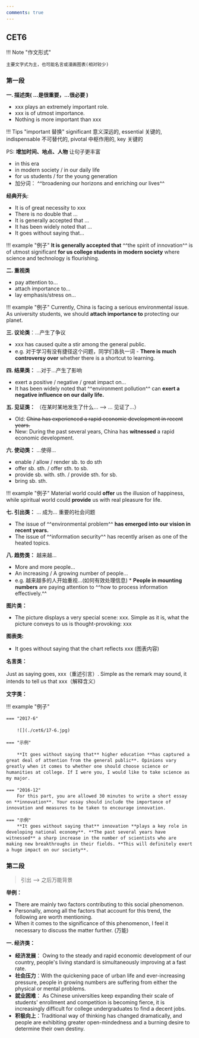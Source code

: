 ```yaml
---
comments: true
---
```


## CET6

!!! Note "作文形式"

    主要文字式为主，也可能名言或漫画图表(相对较少)

### 第一段

**一. 描述类( ...是很重要，...很必要 )**

- xxx plays an extremely important role.
- xxx is of utmost importance. 
- Nothing is more important than xxx

!!! Tips "important 替换"
    significant 意义深远的, essential 关键的, indispensable 不可替代的, pivotal 中枢作用的, key 关键的 

PS: **增加时间、地点、人物** 让句子更丰富

- in this era
- in modern society / in our daily life
- for us students / for the young generation 
- 加分词： ^^broadening our horizons and enriching our lives^^


**经典开头**: 

- It is of great necessity to xxx
- There is no double that ...
- It is generally accepted that ...
- It has been widely noted that ...
- It goes without saying that...

!!! example "例子"
    **It is generally accepted that** ^^the spirit of innovation^^ is of utmost significant **for us college students in modern society** where science and technology is flourishing. 

**二. 重视类**

  * pay attention to...
  * attach importance to...
  * lay emphasis/stress on... 

!!! example "例子"
    Currently, China is facing a serious environmental issue. As university students, we should **attach importance to** protecting our planet.

**三. 议论类**：...产生了争议

- xxx has caused quite a stir among the general public.
- e.g. 对于学习有没有捷径这个问题，同学们各执一词
      - **There is much controversy over** whether there is a shortcut to learning.

**四. 结果类：** ...对于...产生了影响

- exert a positive / negative / great impact on...
- It has been widely noted that ^^environment pollution^^ can **exert a negative influence on our daily life.**

**五. 见证类：** （在某时某地发生了什么...  -->  ... 见证了...）

- Old: ~~China has experienced a rapid economic development in recent years.~~
- New: During the past several years, China has **witnessed** a rapid economic development.

**六. 使动类：** ...使得...

- enable / allow / render sb. to do sth
- offer sb. sth. / offer sth. to sb.
- provide sb. with. sth. / provide sth. for sb.
- bring sb. sth.

!!! example "例子"
    Material world could **offer** us the illusion of happiness, while spiritual world could **provide** us with real pleasure for life. 

**七. 引出类：** ... 成为... 重要的社会问题

- The issue of ^^environmental problem^^ **has emerged into our vision in recent years.**
- The issue of ^^information security^^ has recently arisen as one of the heated topics. 

**八. 趋势类：** 越来越...

- More and more people...
- An increasing / A growing number of people...
- e.g. 越来越多的人开始重视...(如何有效处理信息)
      * **People in mounting numbers** are paying attention to ^^how to process information effectively.^^

**图片类：**

- The picture displays a very special scene: xxx. Simple as it is, what the picture conveys to us is thought-provoking: xxx

**图表类:**

- It goes without saying that the chart reflects xxx (图表内容)

**名言类：**

Just as saying goes, xxx（重述引言）. Simple as the remark may sound, it intends to tell us that xxx（解释含义）

**文字类：**

!!! example "例子"

    === "2017-6"

        ![](./cet6/17-6.jpg)

    === "示例"

        **It goes without saying that** higher education **has captured a great deal of attention from the general public**. Opinions vary greatly when it comes to whether one should choose science or humanities at college. If I were you, I would like to take science as my major.
    
    === "2016-12"
        For this part, you are allowed 30 minutes to write a short essay on **innovation**. Your essay should include the importance of innovation and measures to be taken to encourage innovation.

    === "示例"
        **It goes without saying that** innovation **plays a key role in developing national economy**. **The past several years have witnessed** a sharp increase in the number of scientists who are making new breakthroughs in their fields. **This will definitely exert a huge impact on our society**.

### 第二段

> 引出 --> 之后万能背景

**举例：**

- There are mainly two factors contributing to this social phenomenon.
- Personally, among all the factors that account for this trend, the following are worth mentioning.
- When it comes to the significance of this phenomenon, I feel it necessary to discuss the matter further. (万能)


**一. 经济类：**

- **经济发展**： Owing to the steady and rapid economic development of our country, people's living standard is simultaneously improving at a fast rate. 
- **社会压力**：With the quickening pace of urban life and ever-increasing pressure, people in growing numbers are suffering from either the physical or mental problems.
- **就业困难**： As Chinese universities keep expanding their scale of students' enrollment and competition is becoming fierce, it is increasingly difficult for college undergraduates to find a decent jobs.
- **积极向上**：Traditional way of thinking has changed dramatically, and people are exhibiting greater open-mindedness and a burning desire to determine their own destiny.